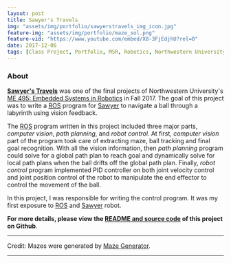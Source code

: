 ```yaml
---
layout: post
title: Sawyer's Travels
img: "assets/img/portfolio/sawyerstravels_img_icon.jpg"
feature-img: "assets/img/portfolio/maze_sol.png"
feature-vid: "https://www.youtube.com/embed/X8-3FjEdjhU?rel=0"
date: 2017-12-06
tags: [Class Project, Portfolio, MSR, Robotics, Northwestern University]
---
```


### About
**[Sawyer's Travels][SAWYERS_GIT]** was one of the final projects of Northwestern University's [ME 495: Embedded Systems in Robotics][ME495] in Fall 2017. The goal of this project was to write a [ROS][ROS] program for [Sawyer][SAWYER] to navigate a ball through a labyrinth using vision feedback.

The [ROS][ROS] program written in this project included three major parts, *computer vision*, *path planning*, and *robot control*. At first, *computer vision* part of the program took care of extracting maze, ball tracking and final goal recognition. With all the vision information, then *path planning* program could solve for a global path plan to reach goal and dynamically solve for local path plans when the ball drifts off the global path plan. Finally, *robot control* program implemented PID controller on both joint velocity control and joint position control of the robot to manipulate the end effector to control the movement of the ball.

In this project, I was responsible for writing the control program. It was my first exposure to [ROS][ROS] and [Sawyer][SAWYER] robot.

**For more details, please view the [README and source code][SAWYERS_GIT] of this project on Github**.

***
Credit: Mazes were generated by [Maze Generator][MG].

***
[ME495]: http://www.mccormick.northwestern.edu/mechanical/courses/descriptions/495-embedded-systems-in-robotics.html
[ROS]: https://en.wikipedia.org/wiki/Robot_Operating_System
[SAWYER]: http://www.rethinkrobotics.com/sawyer/
[SAWYERS_GIT]: https://github.com/anapervan/Sawyers-Travels
[MG]: http://www.mazegenerator.net/
